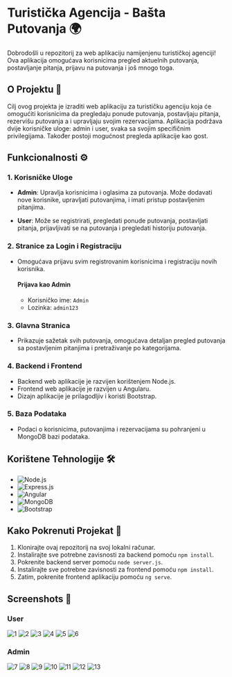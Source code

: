 # Turistička Agencija - Bašta Putovanja 🌍

Dobrodošli u repozitorij za web aplikaciju namijenjenu turističkoj agenciji! Ova aplikacija omogućava korisnicima pregled aktuelnih putovanja, postavljanje pitanja, prijavu na putovanja i još mnogo toga.

## O Projektu 🚀

Cilj ovog projekta je izraditi web aplikaciju za turističku agenciju koja će omogućiti korisnicima da pregledaju ponude putovanja, postavljaju pitanja, rezervišu putovanja a i upravljaju svojim rezervacijama. Aplikacija podržava dvije korisničke uloge: admin i user, svaka sa svojim specifičnim privilegijama. Također postoji mogućnost pregleda aplikacije kao gost.

## Funkcionalnosti ⚙️

### 1. Korisničke Uloge

- **Admin**: Upravlja korisnicima i oglasima za putovanja. Može dodavati nove korisnike, upravljati putovanjima, i imati pristup postavljenim pitanjima.

- **User**: Može se registrirati, pregledati ponude putovanja, postavljati pitanja, prijavljivati se na putovanja i pregledati historiju putovanja.

### 2. Stranice za Login i Registraciju

- Omogućava prijavu svim registrovanim korisnicima i registraciju novih korisnika.
  
  #### Prijava kao Admin
    - Korisničko ime: `Admin`
    - Lozinka: `admin123`

### 3. Glavna Stranica

- Prikazuje sažetak svih putovanja, omogućava detaljan pregled putovanja sa postavljenim pitanjima i pretraživanje po kategorijama.

### 4. Backend i Frontend

- Backend web aplikacije je razvijen korištenjem Node.js.
- Frontend web aplikacije je razvijen u Angularu.
- Dizajn aplikacije je prilagodljiv i koristi Bootstrap.

### 5. Baza Podataka

- Podaci o korisnicima, putovanjima i rezervacijama su pohranjeni u MongoDB bazi podataka.

## Korištene Tehnologije  🛠️

- ![Node.js](https://img.shields.io/badge/-Node.js-339933?logo=node.js&logoColor=white)
- ![Express.js](https://img.shields.io/badge/-Express.js-000000?logo=express&logoColor=white)
- ![Angular](https://img.shields.io/badge/-Angular-DD0031?logo=angular&logoColor=white)
- ![MongoDB](https://img.shields.io/badge/-MongoDB-47A248?logo=mongodb&logoColor=white)
- ![Bootstrap](https://img.shields.io/badge/-Bootstrap-563D7C?logo=bootstrap&logoColor=white) 

## Kako Pokrenuti Projekat 🚀

1. Klonirajte ovaj repozitorij na svoj lokalni računar.
2. Instalirajte sve potrebne zavisnosti za backend pomoću `npm install`.
3. Pokrenite backend server pomoću `node server.js`.
4. Instalirajte sve potrebne zavisnosti za frontend pomoću `npm install`.
5. Zatim, pokrenite frontend aplikaciju pomoću `ng serve`.

## Screenshots 📸
### User
![1](https://github.com/MedinaFerhatovic/webtravel_262/assets/94976612/02d9b977-f4ea-4054-ae4d-a4f32caed6a5)
![2](https://github.com/MedinaFerhatovic/webtravel_262/assets/94976612/d5437ff1-833a-437f-9237-1c01b57e6df0)
![3](https://github.com/MedinaFerhatovic/webtravel_262/assets/94976612/2b482f34-0615-44df-82bf-94c37f6765e4)
![4](https://github.com/MedinaFerhatovic/webtravel_262/assets/94976612/ef47b73d-dbf5-4f15-83a9-6c70a4cc4552)
![5](https://github.com/MedinaFerhatovic/webtravel_262/assets/94976612/cd373a9e-2bd9-409d-bb27-b6c7f7610d09)
![6](https://github.com/MedinaFerhatovic/webtravel_262/assets/94976612/b585d318-90a0-4b43-a539-f4272262baa4)
### Admin
![7](https://github.com/MedinaFerhatovic/webtravel_262/assets/94976612/552c1e74-2a9c-480c-a464-454def653a9b)
![8](https://github.com/MedinaFerhatovic/webtravel_262/assets/94976612/3f79344c-c06d-4c31-b8ab-36b6b066c55f)
![9](https://github.com/MedinaFerhatovic/webtravel_262/assets/94976612/3201fc4e-0b07-4998-9c22-02a45111182d)
![10](https://github.com/MedinaFerhatovic/webtravel_262/assets/94976612/445d8579-1cdc-4e0d-88e0-0bed5ab8962e)
![11](https://github.com/MedinaFerhatovic/webtravel_262/assets/94976612/80df35ab-dce4-4042-a1c2-1dd40ba2037c)
![12](https://github.com/MedinaFerhatovic/webtravel_262/assets/94976612/df1e44ab-bf32-4ef6-95be-5e763487ce16)
![13](https://github.com/MedinaFerhatovic/webtravel_262/assets/94976612/8299dbe9-aea5-47b8-bde4-74d44d39e1be)







